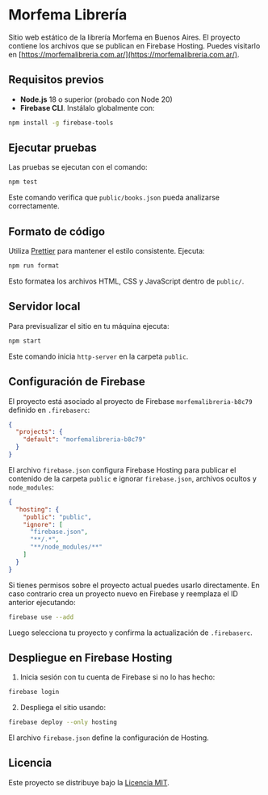 # Morfema Librería

Sitio web estático de la librería Morfema en Buenos Aires. El proyecto contiene los archivos que se publican en Firebase Hosting. Puedes visitarlo en [https://morfemalibreria.com.ar/](https://morfemalibreria.com.ar/).

## Requisitos previos

- **Node.js** 18 o superior (probado con Node 20)
- **Firebase CLI**. Instálalo globalmente con:

```bash
npm install -g firebase-tools
```

## Ejecutar pruebas

Las pruebas se ejecutan con el comando:

```bash
npm test
```

Este comando verifica que `public/books.json` pueda analizarse correctamente.

## Formato de código

Utiliza [Prettier](https://prettier.io/) para mantener el estilo consistente. Ejecuta:

```bash
npm run format
```

Esto formatea los archivos HTML, CSS y JavaScript dentro de `public/`.

## Servidor local

Para previsualizar el sitio en tu máquina ejecuta:

```bash
npm start
```

Este comando inicia `http-server` en la carpeta `public`.

## Configuración de Firebase

El proyecto está asociado al proyecto de Firebase `morfemalibreria-b8c79` definido en `.firebaserc`:

```json
{
  "projects": {
    "default": "morfemalibreria-b8c79"
  }
}
```

El archivo `firebase.json` configura Firebase Hosting para publicar el contenido de la carpeta `public` e ignorar `firebase.json`, archivos ocultos y `node_modules`:

```json
{
  "hosting": {
    "public": "public",
    "ignore": [
      "firebase.json",
      "**/.*",
      "**/node_modules/**"
    ]
  }
}
```

Si tienes permisos sobre el proyecto actual puedes usarlo directamente. En caso contrario crea un proyecto nuevo en Firebase y reemplaza el ID anterior ejecutando:

```bash
firebase use --add
```

Luego selecciona tu proyecto y confirma la actualización de `.firebaserc`.

## Despliegue en Firebase Hosting

1. Inicia sesión con tu cuenta de Firebase si no lo has hecho:

```bash
firebase login
```

2. Despliega el sitio usando:

```bash
firebase deploy --only hosting
```

El archivo `firebase.json` define la configuración de Hosting.

## Licencia

Este proyecto se distribuye bajo la [Licencia MIT](LICENSE).
